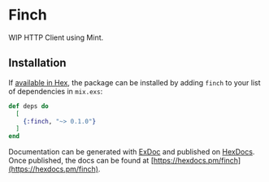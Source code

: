 # Finch

WIP HTTP Client using Mint.

## Installation

If [available in Hex](https://hex.pm/docs/publish), the package can be installed
by adding `finch` to your list of dependencies in `mix.exs`:

```elixir
def deps do
  [
    {:finch, "~> 0.1.0"}
  ]
end
```

Documentation can be generated with [ExDoc](https://github.com/elixir-lang/ex_doc)
and published on [HexDocs](https://hexdocs.pm). Once published, the docs can
be found at [https://hexdocs.pm/finch](https://hexdocs.pm/finch).



